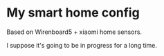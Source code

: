 My smart home config
====================

Based on Wirenboard5 + xiaomi home sensors.

I suppose it's going to be in progress for a long time.